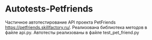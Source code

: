 # Autotests-Petfriends
Частичное автотестирование API проекта PetFriends https://petfriends.skillfactory.ru/. Реализована библиотека методов в файле api.py. Автотесты реализованы в файле test_pet_friend.py

